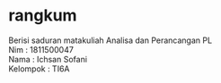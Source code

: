 # rangkum
Berisi saduran matakuliah Analisa dan Perancangan PL<br>
Nim : 1811500047<br>
Nama : Ichsan Sofani<br>
Kelompok : TI6A<br>


